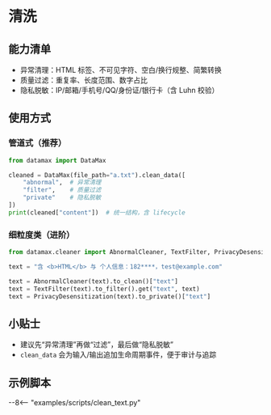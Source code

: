 # 清洗

## 能力清单
- 异常清理：HTML 标签、不可见字符、空白/换行规整、简繁转换
- 质量过滤：重复率、长度范围、数字占比
- 隐私脱敏：IP/邮箱/手机号/QQ/身份证/银行卡（含 Luhn 校验）

## 使用方式

### 管道式（推荐）
```python
from datamax import DataMax

cleaned = DataMax(file_path="a.txt").clean_data([
    "abnormal",  # 异常清理
    "filter",    # 质量过滤
    "private"    # 隐私脱敏
])
print(cleaned["content"])  # 统一结构，含 lifecycle
```

### 细粒度类（进阶）
```python
from datamax.cleaner import AbnormalCleaner, TextFilter, PrivacyDesensitization

text = "含 <b>HTML</b> 与 个人信息：182****，test@example.com"

text = AbnormalCleaner(text).to_clean()["text"]
text = TextFilter(text).to_filter().get("text", text)
text = PrivacyDesensitization(text).to_private()["text"]
```

## 小贴士
- 建议先“异常清理”再做“过滤”，最后做“隐私脱敏”
- `clean_data` 会为输入/输出追加生命周期事件，便于审计与追踪

## 示例脚本

--8<-- "examples/scripts/clean_text.py"
